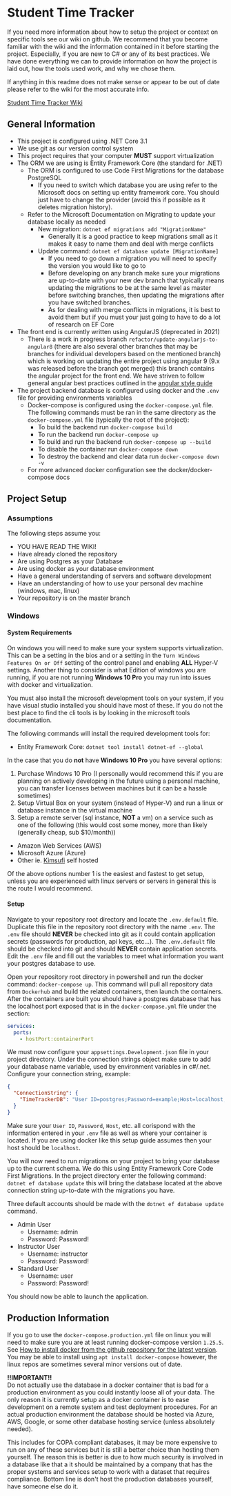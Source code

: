 # Student Time Tracker
If you need more information about how to setup the project or context on specific tools see our wiki on github.
 We recommend that you become familiar with the wiki and the information contained in it before starting the project.
 Especially, if you are new to C# or any of its best practices. We have done everything we can to provide information
 on how the project is laid out, how the tools used work, and why we chose them. 
 
If anything in this readme does not make sense or appear to be out of date please refer to the wiki for the most accurate info.

[Student Time Tracker Wiki](https://github.com/bradleypeterson/timetracker/wiki)

## General Information
* This project is configured using .NET Core 3.1
* We use git as our version control system
* This project requires that your computer **MUST** support virtualization
* The ORM we are using is Entity Framework Core (the standard for .NET)
  * The ORM is configured to use Code First Migrations for the database PostgreSQL
    * If you need to switch which database you are using refer to the Microsoft docs
      on setting up entity framework core. You should just have to change the provider (avoid this if possible as it deletes
      migration history).
  * Refer to the Microsoft Documentation on Migrating to update your database locally as needed
    * New migration: `dotnet ef migrations add "MigrationName"`
      * Generally it is a good practice to keep migrations small as it makes it easy to name them and deal with merge conflicts
    * Update command: `dotnet ef database update [MigrationName]`
      * If you need to go down a migration you will need to specify the version you would like to go to
      * Before developing on any branch make sure your migrations are up-to-date with your new dev branch that
        typically means updating the migrations to be at the same level as master before switching branches, then 
        updating the migrations after you have switched branches.
      * As for dealing with merge conflicts in migrations, it is best to avoid them but if you must your just going to have to do a lot of research on EF Core
* The front end is currently written using AngularJS (deprecated in 2021)
    * There is a work in progress branch `refactor/update-angularjs-to-angular8` (there are also several other 
      branches that may be branches for individual developers based on the mentioned branch) which is working on updating the
      entire project using angular 9 (9.x was released before the branch got merged) this branch contains the angular
      project for the front end. We have striven to follow general angular best practices outlined in the [angular style guide](https://angular.io/guide/styleguide)
* The project backend database is configured using docker and the `.env` file for providing environments variables
  * Docker-compose is configured using the `docker-compose.yml` file. The following commands must be ran in the same directory as the `docker-compose.yml` 
    file (typically the root of the project):
    * To build the backend run `docker-compose build`
    * To run the backend run `docker-compose up`
    * To build and run the backend run `docker-compose up --build`
    * To disable the container run `docker-compose down`
    * To destroy the backend and clear data run `docker-compose down -v`
  * For more advanced docker configuration see the docker/docker-compose docs

## Project Setup
### Assumptions
The following steps assume you:
* YOU HAVE READ THE WIKI!
* Have already cloned the repository
* Are using Postgres as your Database
* Are using docker as your database environment
* Have a general understanding of servers and software development
* Have an understanding of how to use your personal dev machine (windows, mac, linux)
* Your repository is on the master branch

### Windows
#### System Requirements
On windows you will need to make sure your system supports virtualization. This can be a setting in the bios and or a setting in the 
`Turn Windows Features On or Off` setting of the control panel and enabling **ALL** Hyper-V settings. Another thing to consider is what
Edition of windows you are running, if you are not running **Windows 10 Pro** you may run into issues with docker and virtualization. 

You must also install the microsoft development tools on your system, if you have visual studio installed you should have most of these.
If you do not the best place to find the cli tools is by looking in the microsoft tools documentation. 

The following commands will install the required development tools for: 
* Entity Framework Core: `dotnet tool install dotnet-ef --global`

In the case that you do **not** have **Windows 10 Pro** you have several options:
1. Purchase Windows 10 Pro (I personally would recommend this if you are planning on actively developing in the future using a personal 
   machine, you can transfer licenses between machines but it can be a hassle sometimes)
2. Setup Virtual Box on your system (instead of Hyper-V) and run a linux or database instance in the virtual machine
3. Setup a remote server (sql instance, **NOT** a vm) on a service such as one of the following (this would cost some money, more than likely (generally cheap, sub $10/month))
  * Amazon Web Services (AWS)
  * Microsoft Azure (Azure)
  * Other ie. [Kimsufi](https://www.kimsufi.com/us/en/) self hosted
  
Of the above options number 1 is the easiest and fastest to get setup, unless you are experienced with linux servers or servers in general this is the route I would recommend.

#### Setup
Navigate to your repository root directory and locate the `.env.default` file. 
Duplicate this file in the repository root directory with the name `.env`.
The `.env` file should **NEVER** be checked into git as it could contain application secrets (passwords for production, api keys, etc...). 
The `.env.default` file should be checked into git and should **NEVER** contain application secrets.
Edit the `.env` file and fill out the variables to meet what information you want your postgres database to use.

Open your repository root directory in powershell and run the docker command: `docker-compose up`.
This command will pull all repository data from `Dockerhub` and build the related containers, then launch the containers.
After the containers are built you should have a postgres database that has the localhost port exposed that is in the `docker-compose.yml` file under the section:
```yaml
services:
  ports:
    - hostPort:containerPort
```
We must now configure your `appsettings.Development.json` file in your project directory.
Under the connection strings object make sure to add your database name variable, used by environment variables in c#/.net.
Configure your connection string, example:
```json
{
  "ConnectionString": {
    "TimeTrackerDB": "User ID=postgres;Password=example;Host=localhost;Port=5432;Database=StudentTimeTrackerDB;"
  }
}
```
Make sure your `User ID`, `Password`, `Host`, etc. all corispond with the information entered in your `.env` file as well as where your container is located.
If you are using docker like this setup guide assumes then your host should be `localhost`.

You will now need to run migrations on your project to bring your database up to the current schema.
We do this using Entity Framework Core Code First Migrations.
In the project directory enter the following command: `dotnet ef database update` this will bring the database located at the above connection string up-to-date with the migrations you have.

Three default accounts should be made with the `dotnet ef database update` command.
* Admin User
  * Username: admin
  * Password: Password!
* Instructor User
  * Username: instructor
  * Password: Password!
* Standard User
  * Username: user
  * Password: Password!

You should now be able to launch the application.

## Production Information
If you go to use the `docker-compose.production.yml` file on linux you will need to make sure you are at least running docker-compose version `1.25.5`.
See [How to install docker from the github repository for the latest version](https://www.digitalocean.com/community/tutorials/how-to-install-docker-compose-on-ubuntu-18-04). 
You may be able to install using `apt install docker-compose` however, the linux repos are sometimes several minor versions out of date.

**!!IMPORTANT!!**  
Do not actually use the database in a docker container that is bad for a production environment as you could instantly loose all of your data. The only reason it is
 currently setup as a docker container is to ease development on a remote system and test deployment procedures. For an actual production environment the database should
 be hosted via Azure, AWS, Google, or some other database hosting service (unless absolutely needed). 

This includes for COPA compliant databases, it may be more expensive to run on any of these services but it is still a better choice than hosting them yourself. The reason
 this is better is due to how much security is involved in a database like that a it should be maintained by a company that has the proper systems and services setup to work
 with a dataset that requires compliance. Bottom line is don't host the production databases yourself, have someone else do it.